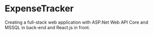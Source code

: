 # ExpenseTracker
 
Creating a full-stack web application with ASP.Net Web API Core and MSSQL in back-end and React.js in front.
